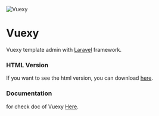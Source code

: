 ![Vuexy](https://demo.nparoco.com/Vuexy/assets/landing/image/light.jpg?raw=true "Template Admin")

# Vuexy

Vuexy template admin with [Laravel](https://laravel.com/docs/7.x) framework.

### HTML Version
If you want to see the html version, you can download [here](https://drive.google.com/file/d/10Iyp__D0rPVvrZcYnhRHeRy-LwQ_ZZWE/view?usp=sharing).

### Documentation
for check doc of Vuexy [Here](https://pixinvent.com/demo/vuexy-vuejs-admin-dashboard-template/documentation/components/images.html#default).
